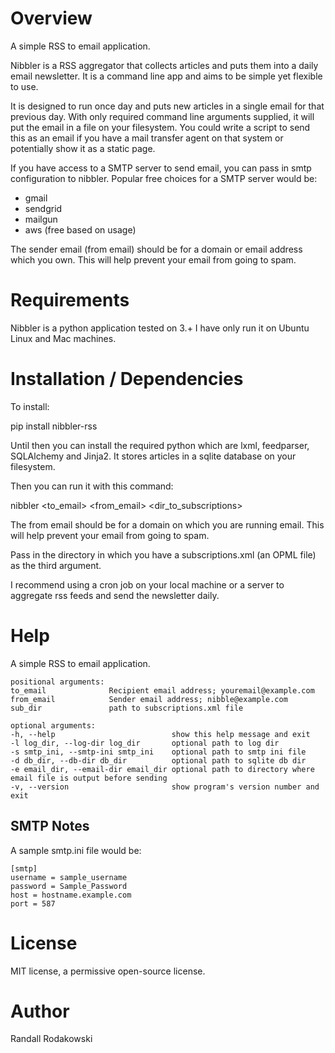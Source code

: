 # Overview

A simple RSS to email application.

Nibbler is a RSS aggregator that collects articles and puts them into a daily email newsletter. It is a command line app and aims to be simple yet flexible to use.

It is designed to run once day and puts new articles in a single email for that previous day. With only required command line arguments supplied, it will put the email in a file on your filesystem. You could write a script to send this as an email if you have a mail transfer agent on that system or potentially show it as a static page. 

If you have access to a SMTP server to send email, you can pass in smtp configuration to nibbler. Popular free choices for a SMTP server would be:

- gmail
- sendgrid
- mailgun
- aws (free based on usage)

The sender email (from email) should be for a domain or email address which you own. This will help prevent your email from going to spam.

# Requirements

Nibbler is a python application tested on 3.+
I have only run it on Ubuntu Linux and Mac machines.

# Installation / Dependencies

To install: 

pip install nibbler-rss

Until then you can install the required python which are lxml, feedparser, SQLAlchemy and Jinja2. It stores articles in a sqlite database on your filesystem. 

Then you can run it with this command:

nibbler <to_email> <from_email> <dir_to_subscriptions>

The from email should be for a domain on which you are running email. This will help prevent your email from going to spam.

Pass in the directory in which you have a subscriptions.xml (an OPML file) as the third argument.

I recommend using a cron job on your local machine or a server to aggregate rss feeds and send the newsletter daily.

# Help

A simple RSS to email application.

~~~
positional arguments:
to_email              Recipient email address; youremail@example.com
from_email            Sender email address; nibble@example.com
sub_dir               path to subscriptions.xml file

optional arguments:
-h, --help                          show this help message and exit
-l log_dir, --log-dir log_dir       optional path to log dir
-s smtp_ini, --smtp-ini smtp_ini    optional path to smtp ini file
-d db_dir, --db-dir db_dir          optional path to sqlite db dir
-e email_dir, --email-dir email_dir optional path to directory where email file is output before sending
-v, --version                       show program's version number and exit
~~~

## SMTP Notes

A sample smtp.ini file would be:

~~~
[smtp]
username = sample_username
password = Sample_Password
host = hostname.example.com
port = 587
~~~

# License

MIT license, a permissive open-source license.

# Author

Randall Rodakowski
